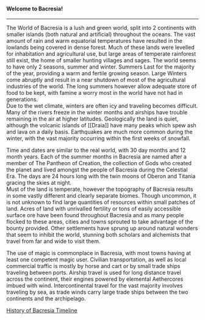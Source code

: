 #### Welcome to Bacresia!
--------------------
The World of Bacresia is a lush and green world, split into 2 continents with smaller islands (both natural and artificial) throughout the oceans. The vast amount of rain and warm equatorial temperatures have resulted in the lowlands being covered in dense forest. Much of these lands were levelled for inhabitation and agricultural use, but large areas of temperate rainforest still exist, the home of smaller hunting villages and sages. The world seems to have only 2 seasons, summer and winter. Summers Last for the majority of the year, providing a warm and fertile growing season. Large Winters come abruptly and result in a near shutdown of most of the agricultural industries of the world. The long summers however allow adequate store of food to be kept, with famine a worry most in the world have not had in generations.  
Due to the wet climate, winters are often icy and traveling becomes difficult. Many of the rivers freeze in the winter months and airships have trouble remaining in the air at higher latitudes. Geologically the land is quiet, although the volcanic islands of [[Draia]] have many peaks which spew ash and lava on a daily basis. Earthquakes are much more common during the winter, with the vast majority occurring within the first weeks of snowfall.  
  
  
Time and dates are similar to the real world, with 30 day months and 12 month years. Each of the summer months in Bacresia are named after a member of The Pantheon of Creation, the collection of Gods who created the planet and lived amongst the people of Bacresia during the Celestial Era. The days are 24 hours long with the twin moons of Oberon and Titania gracing the skies at night.  
Must of the land is temperate, however the topography of Bacresia results in some vastly different and clearly separate biomes. Though uncommon, it is not unknown to find large quantities of resources within small patches of land. Acres of land with unrivalled fertility or tons of easily accessible surface ore have been found throughout Bacresia and as many people flocked to these areas, cities and towns sprouted to take advantage of the bounty provided. Other settlements have sprung up around natural wonders that seem to inhibit the world, stunning both scholars and alchemists that travel from far and wide to visit them.  

The use of magic is commonplace in Bacresia, with most towns having at least one competent magic user. Civilian transportation, as well as local commercial traffic is mostly by horse and cart or by small trade ships traveling between ports. Airship travel is used for long distance travel across the continent, their engines powered by elemental Aethercores imbued with wind. Intercontinental travel for the vast majority involves traveling by sea, as trade winds carry large trade ships between the two continents and the archipelago.


[History of Bacresia Timeline](https://www.worldanvil.com/w/the-world-of-bacresia-oszero/t/history-of-bacresia)